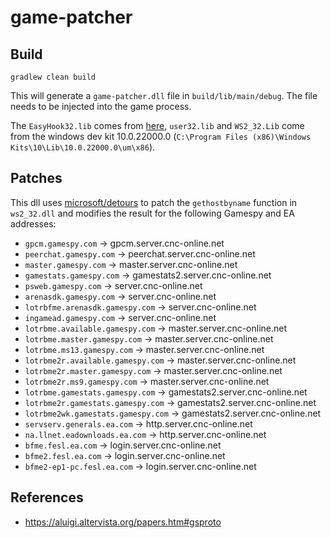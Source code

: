 # game-patcher

## Build

```
gradlew clean build
```

This will generate a `game-patcher.dll` file in `build/lib/main/debug`. The file needs to be injected into the game process.

The `EasyHook32.lib` comes from [here](https://easyhook.github.io/tutorials/nativemanuallyaddref.html), `user32.lib` and `WS2_32.Lib` come from the windows dev
kit 10.0.22000.0 (`C:\Program Files (x86)\Windows Kits\10\Lib\10.0.22000.0\um\x86`).

## Patches

This dll uses [microsoft/detours](https://github.com/microsoft/detours) to patch the `gethostbyname` function in `ws2_32.dll` and modifies the result for the
following Gamespy and EA addresses:

- `gpcm.gamespy.com` -> gpcm.server.cnc-online.net
- `peerchat.gamespy.com` -> peerchat.server.cnc-online.net
- `master.gamespy.com` -> master.server.cnc-online.net
- `gamestats.gamespy.com` -> gamestats2.server.cnc-online.net
- `psweb.gamespy.com` -> server.cnc-online.net
- `arenasdk.gamespy.com` -> server.cnc-online.net
- `lotrbfme.arenasdk.gamespy.com` -> server.cnc-online.net
- `ingamead.gamespy.com` -> server.cnc-online.net
- `lotrbme.available.gamespy.com` -> master.server.cnc-online.net
- `lotrbme.master.gamespy.com` -> master.server.cnc-online.net
- `lotrbme.ms13.gamespy.com` -> master.server.cnc-online.net
- `lotrbme2r.available.gamespy.com` -> master.server.cnc-online.net
- `lotrbme2r.master.gamespy.com` -> master.server.cnc-online.net
- `lotrbme2r.ms9.gamespy.com` -> master.server.cnc-online.net
- `lotrbme.gamestats.gamespy.com` -> gamestats2.server.cnc-online.net
- `lotrbme2r.gamestats.gamespy.com` -> gamestats2.server.cnc-online.net
- `lotrbme2wk.gamestats.gamespy.com` -> gamestats2.server.cnc-online.net
- `servserv.generals.ea.com` -> http.server.cnc-online.net
- `na.llnet.eadownloads.ea.com` -> http.server.cnc-online.net
- `bfme.fesl.ea.com` -> login.server.cnc-online.net
- `bfme2.fesl.ea.com` -> login.server.cnc-online.net
- `bfme2-ep1-pc.fesl.ea.com` -> login.server.cnc-online.net

## References

- https://aluigi.altervista.org/papers.htm#gsproto

